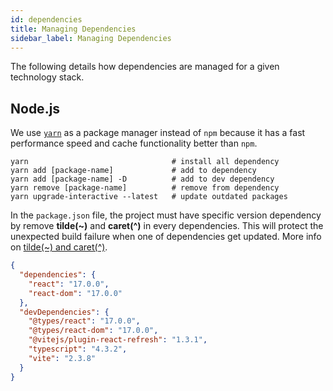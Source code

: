 ```yaml
---
id: dependencies
title: Managing Dependencies
sidebar_label: Managing Dependencies
---
```


The following details how dependencies are managed for a given technology stack.

## Node.js

We use [`yarn`](https://yarnpkg.com/) as a package manager instead of `npm` because it has a fast performance speed and cache functionality better than `npm`.

```shell
yarn                                # install all dependency
yarn add [package-name]             # add to dependency
yarn add [package-name] -D          # add to dev dependency
yarn remove [package-name]          # remove from dependency
yarn upgrade-interactive --latest   # update outdated packages
```

In the `package.json` file, the project must have specific version dependency by remove **tilde(~)** and **caret(^)** in every dependencies. This will protect the unexpected build failure when one of dependencies get updated. More info on [tilde(~) and caret(^)](https://stackoverflow.com/q/22343224).

```json title="package.json"
{
  "dependencies": {
    "react": "17.0.0",
    "react-dom": "17.0.0"
  },
  "devDependencies": {
    "@types/react": "17.0.0",
    "@types/react-dom": "17.0.0",
    "@vitejs/plugin-react-refresh": "1.3.1",
    "typescript": "4.3.2",
    "vite": "2.3.8"
  }
}
```
